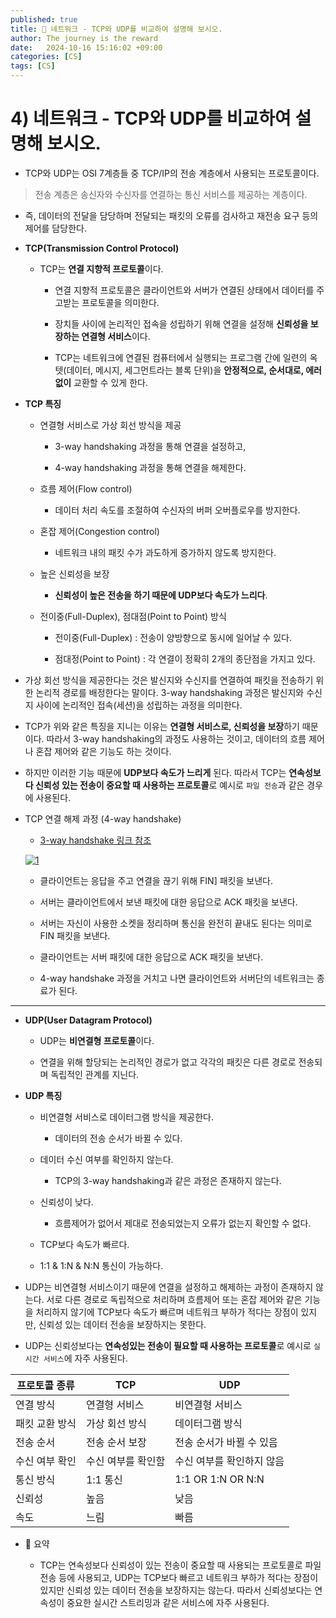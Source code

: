 ```yaml
---
published: true
title: 💛 네트워크 - TCP와 UDP를 비교하여 설명해 보시오.
author: The journey is the reward
date:   2024-10-16 15:16:02 +09:00
categories: [CS]
tags: [CS]
---
```


# 4) 네트워크 - TCP와 UDP를 비교하여 설명해 보시오.

- TCP와 UDP는 OSI 7계층들 중 TCP/IP의 전송 계층에서 사용되는 프로토콜이다.

> 전송 계층은 송신자와 수신자를 연결하는 통신 서비스를 제공하는 계층이다.

- 즉, 데이터의 전달을 담당하며 전달되는 패킷의 오류를 검사하고 재전송 요구 등의 제어를 담당한다.


- **TCP(Transmission Control Protocol)**

	- TCP는 **연결 지향적 프로토콜**이다. 

		- 연결 지향적 프로토콜은 클라이언트와 서버가 연결된 상태에서 데이터를 주고받는 프로토콜을 의미한다.

		- 장치들 사이에 논리적인 접속을 성립하기 위해 연결을 설정해 **신뢰성을 보장하는 연결형 서비스**이다. 
		- TCP는 네트워크에 연결된 컴퓨터에서 실행되는 프로그램 간에 일련의 옥텟(데이터, 메시지, 세그먼트라는 블록 단위)을 **안정적으로, 순서대로, 에러 없이** 교환할 수 있게 한다.


- **TCP 특징**

	- 연결형 서비스로 가상 회선 방식을 제공

		- 3-way handshaking 과정을 통해 연결을 설정하고,

		- 4-way handshaking 과정을 통해 연결을 해제한다.

	- 흐름 제어(Flow control)
		- 데이터 처리 속도를 조절하여 수신자의 버퍼 오버플로우를 방지한다.

	- 혼잡 제어(Congestion control)

		- 네트워크 내의 패킷 수가 과도하게 증가하지 않도록 방지한다.

	- 높은 신뢰성을 보장

		- **신뢰성이 높은 전송을 하기 때문에 UDP보다 속도가 느리다**.

	- 전이중(Full-Duplex), 점대점(Point to Point) 방식

		- 전이중(Full-Duplex) : 전송이 양방향으로 동시에 일어날 수 있다.

		- 점대정(Point to Point) : 각 연결이 정확히 2개의 종단점을 가지고 있다.


- 가상 회선 방식을 제공한다는 것은 발신지와 수신지를 연결하여 패킷을 전송하기 위한 논리적 경로를 배정한다는 말이다. 3-way handshaking 과정은 발신지와 수신지 사이에 논리적인 접속(세션)을 성립하는 과정을 의미한다.

- TCP가 위와 같은 특징을 지니는 이유는 **연결형 서비스로, 신뢰성을 보장**하기 때문이다. 따라서 3-way handshaking의 과정도 사용하는 것이고, 데이터의 흐름 제어나 혼잡 제어와 같은 기능도 하는 것이다.

- 하지만 이러한 기능 때문에 **UDP보다 속도가 느리게** 된다. 따라서 TCP는 **연속성보다 신뢰성 있는 전송이 중요할 때 사용하는 프로토콜**로 예시로 `파일 전송`과 같은 경우에 사용된다.


- TCP 연결 해제 과정 (4-way handshake)

	- [3-way handshake 링크 참조](https://leenayoung240.github.io/posts/hand/) 

	<a href="https://github.com/LeeNaYoung240/LeeNaYoung240.github.io/assets/107848521/b80017c0-1731-4ac8-aa5f-d006014a75a6" class="popup img-link"><img src="https://github.com/user-attachments/assets/b80017c0-1731-4ac8-aa5f-d006014a75a6" alt="1" loading="lazy"></a>


	- 클라이언트는 응답을 주고 연결을 끊기 위해 FIN] 패킷을 보낸다.

	- 서버는 클라이언트에서 보낸 패킷에 대한 응답으로 ACK 패킷을 보낸다.

	- 서버는 자신이 사용한 소켓을 정리하며 통신을 완전히 끝내도 된다는 의미로 FIN 패킷을 보낸다.

	- 클라이언트는 서버 패킷에 대한 응답으로 ACK 패킷을 보낸다.

	- 4-way handshake 과정을 거치고 나면 클라이언트와 서버단의 네트워크는 종료가 된다.

---

- **UDP(User Datagram Protocol)**

	- UDP는 **비연결형 프로토콜**이다.

	- 연결을 위해 할당되는 논리적인 경로가 없고 각각의 패킷은 다른 경로로 전송되며 독립적인 관계를 지닌다.


- **UDP 특징**

	- 비연결형 서비스로 데이터그램 방식을 제공한다.

		- 데이터의 전송 순서가 바뀔 수 있다.


	- 데이터 수신 여부를 확인하지 않는다.
		- TCP의 3-way handshaking과 같은 과정은 존재하지 않는다.


	- 신뢰성이 낮다.
		- 흐름제어가 없어서 제대로 전송되었는지 오류가 없는지 확인할 수 없다.

	- TCP보다 속도가 빠르다.

	- 1:1 & 1:N & N:N 통신이 가능하다.


- UDP는 비연결형 서비스이기 때문에 연결을 설정하고 해제하는 과정이 존재하지 않는다. 서로 다른 경로로 독립적으로 처리하며 흐름제어 또는 혼잡 제어와 같은 기능을 처리하지 않기에 TCP보다 속도가 빠르며 네트워크 부하가 적다는 장점이 있지만, 신뢰성 있는 데이터 전송을 보장하지는 못한다.

- UDP는 신뢰성보다는 **연속성있는 전송이 필요할 때 사용하는 프로토콜**로 예시로 `실시간 서비스`에 자주 사용된다.


|프로토콜 종류  | TCP | UDP |
|--|--|--|
|연결 방식  |연결형 서비스  |비연결형 서비스  |
|패킷 교환 방식  |가상 회선 방식  |데이터그램 방식  |
|전송 순서  |전송 순서 보장  |전송 순서가 바뀔 수 있음  |
|수신 여부 확인  |수신 여부를 확인함  |수신 여부를 확인하지 않음  |
|통신 방식  |1:1 통신  |1:1 OR 1:N OR N:N  |
|신뢰성  |높음  | 낮음 |
|속도  |느림  | 빠름 |


- 📌 요약

	- TCP는 연속성보다 신뢰성이 있는 전송이 중요할 때 사용되는 프로토콜로 파일 전송 등에 사용되고, UDP는 TCP보다 빠르고 네트워크 부하가 적다는 장점이 있지만 신뢰성 있는 데이터 전송을 보장하지는 않는다. 따라서 신뢰성보다는 연속성이 중요한 실시간 스트리밍과 같은 서비스에 자주 사용된다.